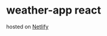 # weather-app react
hosted on <a href="https://blissful-yonath-78a039.netlify.app/" rel="nofollow">Netlify</a>
